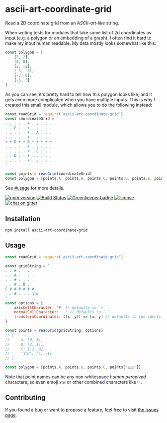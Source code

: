 # ascii-art-coordinate-grid

Read a 2D coordinate grid from an *ASCII-art-like* string.

When writing tests for modules that take some list of 2d coordinates as input (e.g. a polygon or an embedding of a graph), I often find it hard to make my input human readable. My data mostly looks somewhat like this:

```js
const polygon = [
    [2, 2],
    [0, 0],
    [2, -2],
    [-3, -3],
    [-3, 0],
    [-3, 3]
]
```

As you can see, it's pretty hard to tell how this polygon looks like, and it gets even more complicated when you have multiple inputs. This is why I created this small module, which allows you to do the following instead:

```js
const readGrid = require('ascii-art-coordinate-grid')
const coordinateGrid = `
. . . . . + . . . . .
. . F . . + . . . . .
. . . . . + . A . . .
. . . . . + . . . . .
+ + E + + B + + + + +
. . . . . + . . . . .
. . . . . + . C . . .
. . D . . + . . . . .
. . . . . + . . . . .
`

const points = readGrid(coordinateGrid)
const polygon = [points.A, points.B, points.C, points.D, points.E, points.F]
```

See [#usage](#usage) for more details.

[![npm version](https://img.shields.io/npm/v/ascii-art-coordinate-grid.svg)](https://www.npmjs.com/package/ascii-art-coordinate-grid)
[![Build Status](https://travis-ci.org/juliuste/ascii-art-coordinate-grid.svg?branch=master)](https://travis-ci.org/juliuste/ascii-art-coordinate-grid)
[![Greenkeeper badge](https://badges.greenkeeper.io/juliuste/ascii-art-coordinate-grid.svg)](https://greenkeeper.io/)
[![license](https://img.shields.io/github/license/juliuste/ascii-art-coordinate-grid.svg?style=flat)](license)
[![chat on gitter](https://badges.gitter.im/juliuste.svg)](https://gitter.im/juliuste)

## Installation

```shell
npm install ascii-art-coordinate-grid
```

## Usage

```javascript
const readGrid = require('ascii-art-coordinate-grid')

const gridString = `
. . # . . . .
. . A . . . .
. . # . . . .
. . # . B . .
C # # # # # #
. . # . . . 🇪🇸
`
const options = {
    axisCellCharacter: '#' // defaults to `+`
    normalCellCharacter: '.' // defaults to `.`
    transformCoordinates: ([x, y]) => [x, y] // defaults to the identity function, is applied to all points
}

const points = readGrid(gridString, options)
// {
//     A: [0, 3],
//     B: [2, 1],
//     C: [-2, 0],
//     '🇪🇸': [4, -1]
// }

const polygon = [points.A, points.B, points.C, points['🇪🇸']]
```

Note that point names can be any non-whitespace *human perceived* characters, so even emoji `🇫🇷` or other combined characters like `나`.

## Contributing

If you found a bug or want to propose a feature, feel free to visit [the issues page](https://github.com/juliuste/ascii-art-coordinate-grid/issues).
